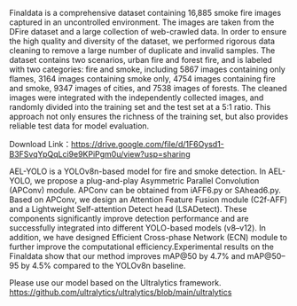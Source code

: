 Finaldata is a comprehensive dataset containing 16,885 smoke fire images captured in an uncontrolled environment. The images are taken from the DFire dataset and a large collection of web-crawled data. In order to ensure the high quality and diversity of the dataset, we performed rigorous data cleaning to remove a large number of duplicate and invalid samples. The dataset contains two scenarios, urban fire and forest fire, and is labeled with two categories: fire and smoke, including 5867 images containing only flames, 3164 images containing smoke only, 4754 images containing fire and smoke, 9347 images of cities, and 7538 images of forests. The cleaned images were integrated with the independently collected images, and randomly divided into the training set and the test set at a 5:1 ratio.  This approach not only ensures the richness of the training set, but also provides reliable test data for model evaluation.

Download Link：https://drive.google.com/file/d/1F6Oysd1-B3FSvqYpQqLci9e9KPiPgm0u/view?usp=sharing

AEL-YOLO is a YOLOv8n-based model for fire and smoke detection. In AEL-YOLO, we propose a plug-and-play Asymmetric Parallel Convolution (APConv) module. APConv can be obtained from iAFF6.py or SAhead6.py. Based on APConv, we design an Attention Feature Fusion module (C2f-AFF) and a Lightweight Self-attention Detect head (LSADetect). These components significantly improve detection performance and are successfully integrated into different YOLO-based models (v8–v12). In addition, we have designed Efficient Cross-phase Network (ECN) module to further improve the computational efficiency.Experimental results on the Finaldata show that our method improves mAP@50 by 4.7% and mAP@50–95 by 4.5% compared to the YOLOv8n baseline. 

Please use our model based on the Ultralytics framework. https://github.com/ultralytics/ultralytics/blob/main/ultralytics
